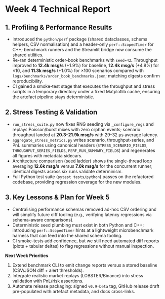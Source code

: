 # Week 4 Technical Report

## 1. Profiling & Performance Results
- Introduced the `python/perf` package (shared dataclasses, schema helpers, CSV normalisation) and a header-only `perf::ScopedTimer` for C++; benchmark runners and the Streamlit bridge now consume the shared utilities.
- Re-ran deterministic order-book benchmarks with `seed=42`. Throughput improved to **12.4k msg/s** (+1.9%) for baseline, **12.4k msg/s** (+4.8%) for ×10, and **11.3k msg/s** (+1.0%) for ×100 scenarios compared with `logs/benchmarks/order_book_benchmarks.json`; matching digests confirm reproducibility.
- CI gained a smoke-test stage that executes the throughput and stress scripts in a temporary directory under a fixed Matplotlib cache, ensuring the artefact pipeline stays deterministic.

## 2. Stress Testing & Validation
- `run_stress_suite.py` now fixes RNG seeding via `_configure_rngs` and replays Poisson/burst mixes with zero orphan events; scenario throughput landed at **20.3–21.9k msg/s** with 29–32 µs average latency.
- `aggregate_stress_metrics.py` writes scenario, throughput-series, and PnL summaries using canonical headers (`STRESS_SCENARIO_FIELDS`, `THROUGHPUT_SERIES_FIELDS`, `PERF_RUN_SUMMARY_FIELDS`) and regenerates all figures with metadata sidecars.
- Architecture comparison (seed ladder) shows the single-thread loop averaging **12.6k msg/s** versus **7.0k msg/s** for the concurrent runner; identical digests across six runs validate determinism.
- Full Python test suite (`pytest tests/python`) passes on the refactored codebase, providing regression coverage for the new modules.

## 3. Key Lessons & Plan for Week 5
- Centralising performance schemas removed ad-hoc CSV ordering and will simplify future diff tooling (e.g., verifying latency regressions via schema-aware comparisons).
- Deterministic seed plumbing must exist in both Python and C++; introducing `perf::ScopedTimer` hints at a lightweight microbenchmark harness that can feed into the shared schema tooling.
- CI smoke-tests add confidence, but we still need automated diff reports (plots + tabular deltas) to flag regressions without manual inspection.

**Next Week Priorities**
1. Extend benchmark CLI to emit change reports versus a stored baseline (CSV/JSON diff + alert thresholds).
2. Integrate realistic market replays (LOBSTER/Binance) into stress validation with PnL/risk assertions.
3. Automate release packaging: signed `v0.9-beta` tag, GitHub release draft pre-populated with artefact metadata, and docs cross-links.
